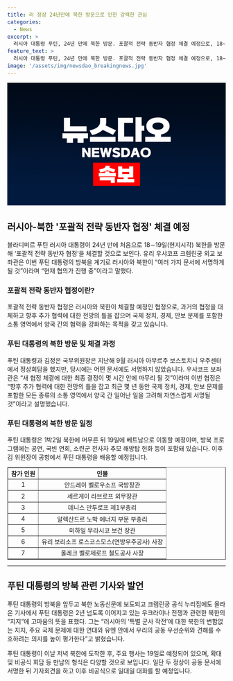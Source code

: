 ```yaml
---
title: 러 정상 24년만에 북한 방문으로 인한 강력한 관심
categories:
  - News
excerpt: >
  러시아 대통령 푸틴, 24년 만에 북한 방문. 포괄적 전략 동반자 협정 체결 예정으로, 18∼19일 방북하며 양국 간 협력 강화될 것으로 전망. 러시아와 북한이 여러 문서에 서명할 예정이며, 이번 협정은 과거 양국 간 체결된 협정을 대체할 것으로 전망. 현지시간으로 19일에는 러시아 대통령이 베트남으로 이동할 예정이며, 방북에는 국방장관, 외무장관 등 고위급 인사들이 동행한다. 푸틴 대통령의 이번 북한 방문은 분쟁 지역 안정성 강화를 위한 것으로 보인다.
feature_text: >
  러시아 대통령 푸틴, 24년 만에 북한 방문. 포괄적 전략 동반자 협정 체결 예정으로, 18∼19일 방북하며 양국 간 협력 강화될 것으로 전망. 러시아와 북한이 여러 문서에 서명할 예정이며, 이번 협정은 과거 양국 간 체결된 협정을 대체할 것으로 전망. 현지시간으로 19일에는 러시아 대통령이 베트남으로 이동할 예정이며, 방북에는 국방장관, 외무장관 등 고위급 인사들이 동행한다. 푸틴 대통령의 이번 북한 방문은 분쟁 지역 안정성 강화를 위한 것으로 보인다.
image: '/assets/img/newsdao_breakingnews.jpg'
---
```


<p><img src="/assets/img/newsdao_breakingnews.jpg" alt="firstkoreanews 속보" /></p>

<h2 data-ke-size="size26">러시아-북한 '포괄적 전략 동반자 협정' 체결 예정</h2>

<p data-ke-size="size16">블라디미르 푸틴 러시아 대통령이 24년 만에 처음으로 18∼19일(현지시각) 북한을 방문해 ‘포괄적 전략 동반자 협정’을 체결할 것으로 보인다. 유리 우샤코프 크렘린궁 외교 보좌관은 이번 푸틴 대통령의 방북을 계기로 러시아와 북한이 “여러 가지 문서에 서명하게 될 것”이라며 “현재 협의가 진행 중”이라고 말했다.</p>

<h3 data-ke-size="size24">포괄적 전략 동반자 협정이란?</h3>

<p data-ke-size="size16">포괄적 전략 동반자 협정은 러시아와 북한이 체결할 예정인 협정으로, 과거의 협정을 대체하고 향후 추가 협력에 대한 전망의 틀을 잡으며 국제 정치, 경제, 안보 문제를 포함한 소통 영역에서 양국 간의 협력을 강화하는 목적을 갖고 있습니다.</p>

<h3 data-ke-size="size24">푸틴 대통령의 북한 방문 및 체결 과정</h3>

<p data-ke-size="size16">푸틴 대통령과 김정은 국무위원장은 지난해 9월 러시아 아무르주 보스토치니 우주센터에서 정상회담을 했지만, 당시에는 어떤 문서에도 서명하지 않았습니다. 우샤코프 보좌관은 “새 협정 체결에 대한 최종 결정이 몇 시간 안에 마무리 될 것”이라며 이번 협정은 “향후 추가 협력에 대한 전망의 틀을 잡고 최근 몇 년 동안 국제 정치, 경제, 안보 문제를 포함한 모든 종류의 소통 영역에서 양국 간 일어난 일을 고려해 자연스럽게 서명될 것”이라고 설명했습니다.</p>

<h3 data-ke-size="size24">푸틴 대통령의 북한 방문 일정</h3>

<p data-ke-size="size16">푸틴 대통령은 1박2일 북한에 머무른 뒤 19일에 베트남으로 이동할 예정이며, 방북 프로그램에는 공연, 국빈 연회, 소련군 전사자 추모 해방탑 헌화 등이 포함돼 있습니다. 이후 김 위원장이 공항에서 푸틴 대통령을 배웅할 예정입니다.</p>

<table style="width: 100%;" border="1">
<tbody>
<tr>
<td style="text-align: center; height: 17px;"><b>참가 인원</b></td>
<td style="text-align: center; height: 17px;"><b>인물</b></td>
</tr>
<tr>
<td style="text-align: center; height: 17px;">1</td>
<td style="text-align: center; height: 17px;">안드레이 벨로우소프 국방장관</td>
</tr>
<tr>
<td style="text-align: center; height: 17px;">2</td>
<td style="text-align: center; height: 17px;">세르게이 라브로프 외무장관</td>
</tr>
<tr>
<td style="text-align: center; height: 17px;">3</td>
<td style="text-align: center; height: 17px;">데니스 만투로프 제1부총리</td>
</tr>
<tr>
<td style="text-align: center; height: 17px;">4</td>
<td style="text-align: center; height: 17px;">알렉산드르 노박 에너지 부문 부총리</td>
</tr>
<tr>
<td style="text-align: center; height: 17px;">5</td>
<td style="text-align: center; height: 17px;">미하일 무라시코 보건 장관</td>
</tr>
<tr>
<td style="text-align: center; height: 17px;">6</td>
<td style="text-align: center; height: 17px;">유리 보리소프 로스코스모스(연방우주공사) 사장</td>
</tr>
<tr>
<td style="text-align: center; height: 17px;">7</td>
<td style="text-align: center; height: 17px;">올레크 벨로제로프 철도공사 사장</td>
</tr>
</tbody>
</table>

<hr>

<h2 data-ke-size="size26">푸틴 대통령의 방북 관련 기사와 발언</h2>

<p data-ke-size="size16">푸틴 대통령의 방북을 앞두고 북한 노동신문에 보도되고 크렘린궁 공식 누리집에도 올라온 기사에서 푸틴 대통령은 2년 넘도록 이어지고 있는 우크라이나 전쟁과 관련한 북한의 “지지”에 고마움의 뜻을 표했다. 그는 “러시아의 ‘특별 군사 작전’에 대한 북한의 변함없는 지지, 주요 국제 문제에 대한 연대와 유엔 안에서 우리의 공동 우선순위와 견해를 수호하려는 의지를 높이 평가한다”고 밝혔습니다.</p>

<p data-ke-size="size16">푸틴 대통령이 이날 저녁 북한에 도착한 후, 주요 행사는 19일로 예정되어 있으며, 확대 및 비공식 회담 등 만남의 형식은 다양할 것으로 보입니다. 일단 두 정상이 공동 문서에 서명한 뒤 기자회견을 하고 이후 비공식으로 일대일 대화를 할 예정입니다.</p>

